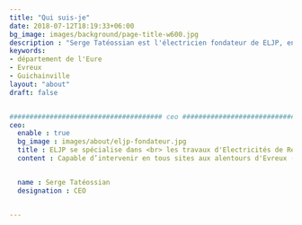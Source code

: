 ```yaml
---
title: "Qui suis-je"
date: 2018-07-12T18:19:33+06:00
bg_image: images/background/page-title-w600.jpg
description : "Serge Tatéossian est l'électricien fondateur de ELJP, entreprise basée près d'Evreux (27)"
keywords:
- département de l'Eure
- Evreux
- Guichainville
layout: "about"
draft: false


###################################### ceo ########################################
ceo:
  enable : true
  bg_image : images/about/eljp-fondateur.jpg
  title : ELJP se spécialise dans <br> les travaux d'Electricités de Réhabilitation
  content : Capable d’intervenir en tous sites aux alentours d'Evreux (27), chez les particuliers comme chez les professionnels. De taille humaine, ELJP possède une expérience de plus 30 ans dans son secteur, enrichie et approfondie continuellement à travers des réactualisations de ses connaissances (produits nouveaux, normes...). <br> <br> ELJP jouit d'un savoir-faire, de compétence et professionnalisme dignes de confiance. Je respecte les délais d'exécution et prend une part active à la protection de l'environnement au cours des chantiers en évitant le gaspillage et en utilisant des produits et matériels respectueux de l'environnement. <br> <br> Choisir de travailler avec l'entreprise ELECTRICTE LE JUSTE PRIX, c’est s'assurer de la parfaite maîtrise de vos projets. La satisfaction de mes clients est primordiale, car je la considère le secret de réussite pour toute entreprise! <br> <br> Je guide et conseille mes clients du mieux possible, leur permettant de trouver le plus juste rapport qualité-prix. Cela concerne les travaux de toute nature (création, extension, modification, rénovation. <br> <br> Vous pouvez trouver plus d'informations au sujets de mes prestations [ici](/service/). <br> <br> N'hésitez pas à me contacter via la [section dédiée](/contact/) afin d'étudier ensemble votre projet.


  name : Serge Tatéossian
  designation : CEO


---
```

